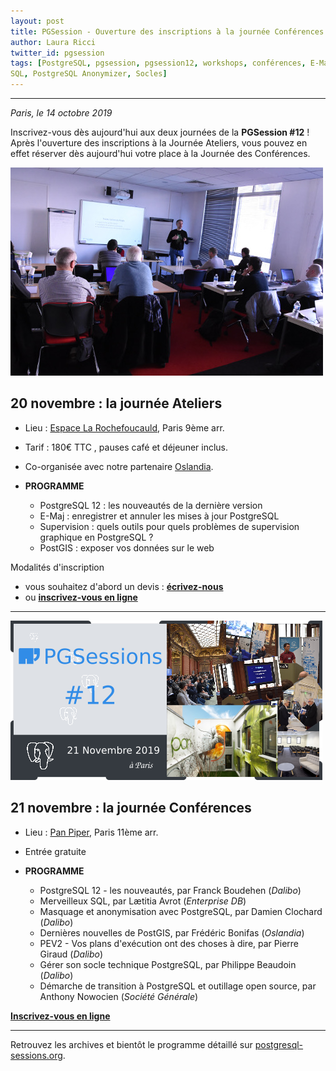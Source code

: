 ```yaml
---
layout: post
title: PGSession - Ouverture des inscriptions à la journée Conférences
author: Laura Ricci
twitter_id: pgsession
tags: [PostgreSQL, pgsession, pgsession12, workshops, conférences, E-Maj, supervision, PostGIS, 12, PEV2, migration, 
SQL, PostgreSQL Anonymizer, Socles]
---
```


---

*Paris, le 14 octobre 2019*

Inscrivez-vous dès aujourd'hui aux deux journées de la **PGSession #12** ! Après l'ouverture des inscriptions à la Journée Ateliers, vous pouvez en effet réserver dès aujourd'hui votre place à la Journée des Conférences.

<!--MORE-->

![pgsession10_atelier_thibaut.jpg](https://raw.githubusercontent.com/dalibo/blog/gh-pages/img/pgsession10_atelier_thibaut.jpg)

## 20 novembre : la journée Ateliers

 * Lieu : [Espace La Rochefoucauld](https://formeret.fr/nos-espaces/espace-la-rochefoucauld/), Paris 9ème arr.
 
 * Tarif : 180€ TTC , pauses café et déjeuner inclus.
 
 * Co-organisée avec notre partenaire [Oslandia](https://oslandia.com/).
 
 * **PROGRAMME**
   * PostgreSQL 12 : les nouveautés de la dernière version
   * E-Maj : enregistrer et annuler les mises à jour PostgreSQL
   * Supervision : quels outils pour quels problèmes de supervision graphique en PostgreSQL ?
   * PostGIS : exposer vos données sur le web
 
 Modalités d'inscription
   * vous souhaitez d'abord un devis : [**écrivez-nous**](mailto:contact@dalibo.com?subject=PGSession:%20inscription%20aux%20Ateliers)
   * ou [**inscrivez-vous en ligne**](https://www.eventbrite.fr/e/billets-pgsession-12-journee-ateliers-74831163023)

---------------------

![PGSession #12 : Journée Conférences](https://raw.githubusercontent.com/dalibo/blog/gh-pages/img/img_conferences_medium.png)

## 21 novembre : la journée Conférences

 * Lieu : [Pan Piper](https://www.pan-piper.com/), Paris 11ème arr.
 
 * Entrée gratuite
 
 * **PROGRAMME**
   * PostgreSQL 12 - les nouveautés, par Franck Boudehen (*Dalibo*)
   * Merveilleux SQL, par Lætitia Avrot (*Enterprise DB*)
   * Masquage et anonymisation avec PostgreSQL, par Damien Clochard (*Dalibo*)
   * Dernières nouvelles de PostGIS, par Frédéric Bonifas (*Oslandia*)
   * PEV2 - Vos plans d'exécution ont des choses à dire, par Pierre Giraud (*Dalibo*)
   * Gérer son socle technique PostgreSQL, par Philippe Beaudoin (*Dalibo*)
   * Démarche de transition à PostgreSQL et outillage open source, par Anthony Nowocien (*Société Générale*)
  
 [**Inscrivez-vous en ligne**](https://www.eventbrite.fr/e/billets-pgsession-12-journee-conferences-72370918365)


---------------------

Retrouvez les archives et bientôt le programme détaillé sur [postgresql-sessions.org](https://dali.bo/2019_site_pgsessions).


 




